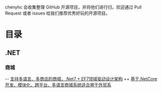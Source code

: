 
chenyhc 会收集整理 GitHub 开源项目，并将他们进行归，欢迎通过 Pull Request 或者 issues 给我们推荐优秀好玩的开源项目。
# 目录
## .NET
### 商城
-- [支持多语言、多商店的商城，.Net7 + EF7领域驱动设计架构](https://github.com/smartstore/Smartstore
)
++ [基于.NetCore开发、模块化、跨平台、多语言商城系统适合用于外贸系](https://github.com/simplcommerce/SimplCommerce)
